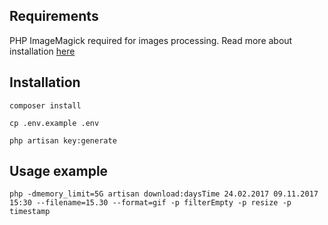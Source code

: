 ## Requirements
PHP ImageMagick required for images processing. Read more about installation [here](http://php.net/manual/en/imagick.installation.php)

## Installation

`composer install`

`cp .env.example .env`

`php artisan key:generate`

## Usage example

`php -dmemory_limit=5G artisan download:daysTime 24.02.2017 09.11.2017 15:30 --filename=15.30 --format=gif -p filterEmpty -p resize -p timestamp`
